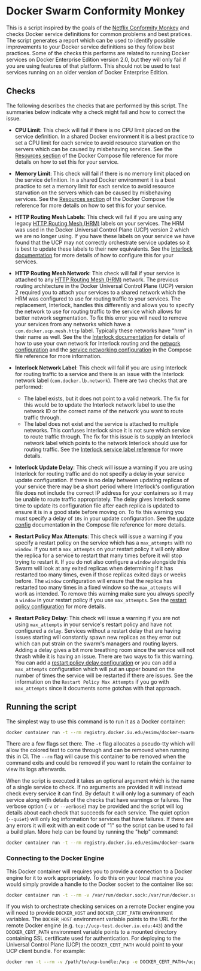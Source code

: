 # Docker Swarm Conformity Monkey

This is a script inspired by the goals of the [Netflix Conformity Monkey](https://medium.com/netflix-techblog/conformity-monkey-keeping-your-cloud-instances-following-best-practices-2aaff3479adc) and checks Docker service definitions for common problems and best pratices.  The script generates a report which can be used to identify possible improvements to your Docker service definitions so they follow best practices.  Some of the checks this performs are related to running Docker services on Docker Enterprise Edition version 2.0, but they will only fail if you are using features of that platform.  This should not be used to test services running on an older version of Docker Enterprise Edition.

## Checks

The following describes the checks that are performed by this script.  The summaries below indicate why a check might fail and how to correct the issue.

* **CPU Limit**: This check will fail if there is no CPU limit placed on the service definition.  In a shared Docker environment it is a best practice to set a CPU limit for each service to avoid resource starvation on the servers which can be caused by misbehaving services.  See the [Resources section](https://docs.docker.com/compose/compose-file/#resources) of the Docker Compose file reference for more details on how to set this for your service.
* **Memory Limit**: This check will fail if there is no memory limit placed on the service definition.  In a shared Docker environment it is a best practice to set a memory limit for each service to avoid resource starvation on the servers which can be caused by misbehaving services.  See the [Resources section](https://docs.docker.com/compose/compose-file/#resources) of the Docker Compose file reference for more details on how to set this for your service.
* **HTTP Routing Mesh Labels**: This check will fail if you are using any legacy [HTTP Routing Mesh (HRM)](https://success.docker.com/article/ucp-2-0-service-discovery) labels on your services.  The HRM was used in the Docker Universal Control Plane (UCP) version 2 which we are no longer using.  If you have these labels on your service we have found that the UCP may not correctly orchestrate service updates so it is best to update these labels to their new equivalents.  See the [Interlock documentation](https://docs.docker.com/ee/ucp/interlock/) for more details of how to configure this for your services.
* **HTTP Routing Mesh Network**: This check will fail if your service is attached to any [HTTP Routing Mesh (HRM)](https://success.docker.com/article/ucp-2-0-service-discovery) network.  The previous routing architecture in the Docker Universal Control Plane (UCP) version 2 required you to attach your services to a shared network which the HRM was configured to use for routing traffic to your services.  The replacement, Interlock, handles this differently and allows you to specify the network to use for routing traffic to the service which allows for better network segmentation.  To fix this error you will need to remove your services from any networks which have a `com.docker.ucp.mesh.http` label. Typically these networks have "hrm" in their name as well.  See the the [Interlock documentation](https://docs.docker.com/ee/ucp/interlock/) for details of how to use your own network for Interlock routing and the [network configuration](https://docs.docker.com/compose/compose-file/#network-configuration-reference) and the [service networking configuration](https://docs.docker.com/compose/compose-file/#networks) in the Compose file reference for more information.
* **Interlock Network Label**: This check will fail if you are using Interlock for routing traffic to a service and there is an issue with the Interlock network label (`com.docker.lb.network`).  There are two checks that are performed:
  
  * The label exists, but it does not point to a valid network.  The fix for this would be to update the Interlock network label to use the network ID or the correct name of the network you want to route traffic through.
  * The label does not exist and the service is attached to multiple networks.  This confuses Interlock since it is not sure which service to route traffic through.  The fix for this issue is to supply an Interlock network label which points to the network Interlock should use for routing traffic.  See the [Interlock service label reference](https://docs.docker.com/ee/ucp/interlock/usage/labels-reference/) for more details.

* **Interlock Update Delay**: This check will issue a warning if you are using Interlock for routing traffic and do not specify a delay in your service update configuration.  If there is no delay between updating replicas of your service there may be a short period where Interlock's configuration file does not include the correct IP address for your containers so it may be unable to route traffic appropriately.  The delay gives Interlock some time to update its configuration file after each replica is updated to ensure it is in a good state before moving on.  To fix this warning you must specify a delay of `10s` in your update configuration.  See the [update config](https://docs.docker.com/compose/compose-file/#update_config) documentation in the Compose file reference for more details.
* **Restart Policy Max Attempts**: This check will issue a warning if you specify a restart policy on the service which has a `max_attempts` with no `window`.  If you set a `max_attempts` on your restart policy it will only allow the replica for a service to restart that many times before it will stop trying to restart it.  If you do not also configure a `window` alongside this Swarm will look at any exited replicas when determining if it has restarted too many times, even if those replicas exited days or weeks before.  The `window` configuration will ensure that the replica has restarted too many times in a fixed window so the `max_attempts` will work as intended.  To remove this warning make sure you always specify a `window` in your restart policy if you use `max_attempts`.  See the [restart policy configuration](https://docs.docker.com/compose/compose-file/#restart_policy) for more details.
* **Restart Policy Delay**: This check will issue a warning if you are not using `max_attempts` in your service's restart policy and have not configured a `delay`.  Services without a restart delay that are having issues starting will constantly spawn new replicas as they error out which can put strain on the swarm's managers and routing layers.  Adding a delay gives a bit more breathing room since the service will not thrash while it is having an issue.  There are two ways to fix this warning.  You can add a [restart policy delay configuration](https://docs.docker.com/compose/compose-file/#restart_policy) or you can add a `max_attempts` configuration which will put an upper bound on the number of times the service will be restarted if there are issues.  See the information on the `Restart Policy Max Attempts` if you go with `max_attempts` since it documents some gotchas with that approach.

## Running the script

The simplest way to use this command is to run it as a Docker container:

```sh
docker container run -t --rm registry.docker.iu.edu/esimw/docker-swarm-conformity-monkey
```

There are a few flags set there.  The `-t` flag allocates a pseudo-tty which will allow the colored text to come through and can be removed when running this in CI.  The `--rm` flag will cause this container to be removed when the command exits and could be removed if you want to retain the container to view its logs afterwards.

When the script is executed it takes an optional argument which is the name of a single service to check.  If no arguments are provided it will instead check every service it can find.  By default it will only log a summary of each service along with details of the checks that have warnings or failures.  The verbose option (`-v` or `--verbose`) may be provided and the script will log details about each check that succeeds for each service.  The quiet option (`--quiet`) will only log information for services that have failures.  If there are any errors it will exit with an exit code of "1" so the script can be used to fail a build plan.  More help can be found by running the "help" command:

```sh
docker container run -t --rm registry.docker.iu.edu/esimw/docker-swarm-conformity-monkey help
```

### Connecting to the Docker Engine

This Docker container will requires you to provide a connection to a Docker engine for it to work appropriately.  To do this on your local machine you would simply provide a handle to the Docker socket to the container like so:

```sh
docker container run -t --rm -v /var/run/docker.sock:/var/run/docker.sock registry.docker.iu.edu/esimw/docker-swarm-conformity-monkey
```

If you wish to orchestrate checking services on a remote Docker engine you will need to provide `DOCKER_HOST` and `DOCKER_CERT_PATH` environment variables.  The `DOCKER_HOST` environment variable points to the URL for the remote Docker engine (e.g. `tcp://ucp-test.docker.iu.edu:443`) and the `DOCKER_CERT_PATH` environment variable points to a mounted directory containing SSL certificate used for authentication.  For deploying to the Universal Control Plane (UCP) the `DOCKER_CERT_PATH` would point to your UCP client bundle.  For example:

```sh
docker run -t --rm -v /path/to/ucp-bundle:/ucp -e DOCKER_CERT_PATH=/ucp -e DOCKER_HOST=tcp://ucp-test.docker.iu.edu:443 registry.docker.iu.edu/esimw/docker-swarm-conformity-monkey
```
